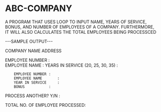 # ABC-COMPANY
A PROGRAM THAT USES LOOP TO INPUT NAME, YEARS OF SERVICE, BONUS, AND NUMBER OF EMPLOYEES OF A COMPANY. FURTHERMORE, IT WILL ALSO CALCULATES THE TOTAL EMPLOYEES BEING PROCESSCED


---SAMPLE OUTPUT---

COMPANY NAME
ADDRESS

EMPLOYEE NUMBER			:  
EMPLOYEE NAME				:
YEARS IN SERVICE  (20,  25,  30,  35)	:
	
		EMPLOYEE NUMBER	:
		EMPLOYEE NAME		:
		YEAR IN SERVICE		:
		BONUS			:

PROCESS ANOTHER?  Y/N	:

TOTAL NO. OF EMPLOYEE PROCESSED:	
